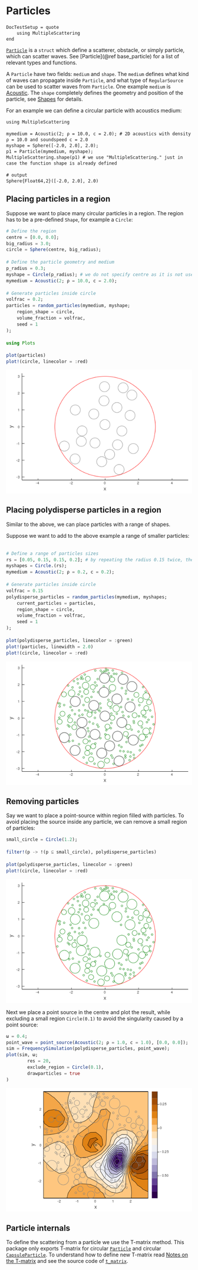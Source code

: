 # Particles

```@meta
DocTestSetup = quote
    using MultipleScattering
end
```
[`Particle`](@ref) is a `struct` which define a scatterer, obstacle, or simply particle, which can scatter waves. See [Particle](@ref base_particle) for a list of relevant types and functions.

A `Particle` have two fields: `medium` and `shape`. The `medium` defines what kind of waves can propagate inside `Particle`, and what type of `RegularSource` can be used to scatter waves from `Particle`. One example `medium` is [Acoustic](@ref). The `shape` completely defines the geometry and position of the particle, see [Shapes](@ref) for details.

For an example we can define a circular particle with acoustics medium:
```jldoctest intro; output = false
using MultipleScattering

mymedium = Acoustic(2; ρ = 10.0, c = 2.0); # 2D acoustics with density ρ = 10.0 and soundspeed c = 2.0
myshape = Sphere([-2.0, 2.0], 2.0);
p1 = Particle(mymedium, myshape);
MultipleScattering.shape(p1) # we use "MultipleScattering." just in case the function shape is already defined

# output
Sphere{Float64,2}([-2.0, 2.0], 2.0)
```

## Placing particles in a region

Suppose we want to place many circular particles in a region. The region has to be a pre-defined `Shape`, for example a `Circle`:
```julia
# Define the region
centre = [0.0, 0.0];
big_radius = 3.0;
circle = Sphere(centre, big_radius);

# Define the particle geometry and medium
p_radius = 0.3;
myshape = Circle(p_radius); # we do not specify centre as it is not used by random_particles
mymedium = Acoustic(2; ρ = 10.0, c = 2.0);

# Generate particles inside circle
volfrac = 0.2;
particles = random_particles(mymedium, myshape; 
    region_shape = circle, 
    volume_fraction = volfrac, 
    seed = 1
);

using Plots

plot(particles)
plot!(circle, linecolor = :red)
```
![Particles in circle](../assets/particles-in-circle.png)

## Placing polydisperse particles in a region

Similar to the above, we can place particles with a range of shapes.

Suppose we want to add to the above example a range of smaller particles:
```julia

# Define a range of particles sizes
rs = [0.05, 0.15, 0.15, 0.2]; # by repeating the radius 0.15 twice, there will be twice as many particles with this radius.
myshapes = Circle.(rs);
mymedium = Acoustic(2; ρ = 0.2, c = 0.2);

# Generate particles inside circle
volfrac = 0.15
polydisperse_particles = random_particles(mymedium, myshapes;
    current_particles = particles,
    region_shape = circle,
    volume_fraction = volfrac,
    seed = 1
);

plot(polydisperse_particles, linecolor = :green)
plot!(particles, linewidth = 2.0)
plot!(circle, linecolor = :red)
```
![Particles in circle](../assets/poly-particles-in-circle.png)

## Removing particles

Say we want to place a point-source within region filled with particles. To avoid placing the source inside any particle, we can remove a small region of particles:
```julia
small_circle = Circle(1.2);

filter!(p -> !(p ⊆ small_circle), polydisperse_particles)

plot(polydisperse_particles, linecolor = :green)
plot!(circle, linecolor = :red)
```
![Particles in circle](../assets/poly-particles-in-circle2.png)

Next we place a point source in the centre and plot the result, while excluding a small region `Circle(0.1)` to avoid the singularity caused by a point source:
```julia
ω = 0.4;
point_wave = point_source(Acoustic(2; ρ = 1.0, c = 1.0), [0.0, 0.0]);
sim = FrequencySimulation(polydisperse_particles, point_wave);
plot(sim, ω; 
        res = 20,
        exclude_region = Circle(0.1),
        drawparticles = true
)
```
![Particles in circle](../assets/poly-particles-sim.png)

## Particle internals

To define the scattering from a particle we use the T-matrix method. This package only exports T-matrix for circular [`Particle`](@ref)  and circular [`CapsuleParticle`](@ref). To understand how to define new T-matrix read [Notes on the T-matrix](../maths/multiplescattering.pdf) and see the source code of [`t_matrix`](@ref).
